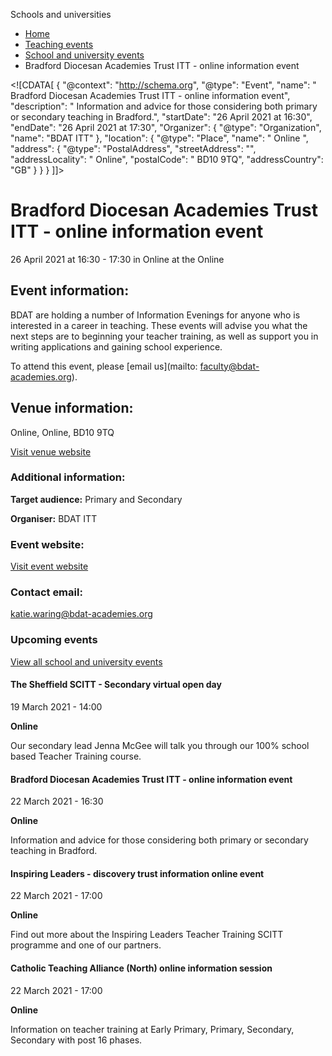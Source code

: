 Schools and universities

*   [Home](/)
*   [Teaching events](/teaching-events)
*   [School and university events](/teaching-events/training-provider-events)
*   Bradford Diocesan Academies Trust ITT - online information event

<!\[CDATA\[ { "@context": "http://schema.org", "@type": "Event", "name": " Bradford Diocesan Academies Trust ITT - online information event", "description": " Information and advice for those considering both primary or secondary teaching in Bradford.", "startDate": "26 April 2021 at 16:30", "endDate": "26 April 2021 at 17:30", "Organizer": { "@type": "Organization", "name": "BDAT ITT" }, "location": { "@type": "Place", "name": " Online ", "address": { "@type": "PostalAddress", "streetAddress": "", "addressLocality": " Online", "postalCode": " BD10 9TQ", "addressCountry": "GB" } } } \]\]>

Bradford Diocesan Academies Trust ITT - online information event
================================================================

26 April 2021 at 16:30 - 17:30 in Online at the Online

Event information:
------------------

BDAT are holding a number of Information Evenings for anyone who is interested in a career in teaching. These events will advise you what the next steps are to beginning your teacher training, as well as support you in writing applications and gaining school experience.

To attend this event, please [email us](mailto: faculty@bdat-academies.org).

Venue information:
------------------

Online, Online, BD10 9TQ

[Visit venue website](https://www.bdat-academies.org/employer-of-choice/initial-teacher-training-itt/ "Online")

### Additional information:

**Target audience:** Primary and Secondary

**Organiser:** BDAT ITT

### Event website:

[Visit event website](https://www.bdat-academies.org/employer-of-choice/initial-teacher-training-itt/)

### Contact email:

[katie.waring@bdat-academies.org](mailto:katie.waring@bdat-academies.org)

### Upcoming events

[View all school and university events](/teaching-events/training-provider-events)

[](/teaching-events/training-provider-events/210319-the-sheffield-scitt-secondary-virtual-open-day)

#### The Sheffield SCITT - Secondary virtual open day

19 March 2021 - 14:00

**Online**

Our secondary lead Jenna McGee will talk you through our 100% school based Teacher Training course.

[](/teaching-events/training-provider-events/210322-bradford-diocesan-academies-trust-itt-online-information-event)

#### Bradford Diocesan Academies Trust ITT - online information event

22 March 2021 - 16:30

**Online**

Information and advice for those considering both primary or secondary teaching in Bradford.

[](/teaching-events/training-provider-events/210322-inspiring-leaders-discovery-trust-information-online-event)

#### Inspiring Leaders - discovery trust information online event

22 March 2021 - 17:00

**Online**

Find out more about the Inspiring Leaders Teacher Training SCITT programme and one of our partners.

[](/teaching-events/training-provider-events/210322-catholic-teaching-alliance-north-online-information-session)

#### Catholic Teaching Alliance (North) online information session

22 March 2021 - 17:00

**Online**

Information on teacher training at Early Primary, Primary, Secondary, Secondary with post 16 phases.